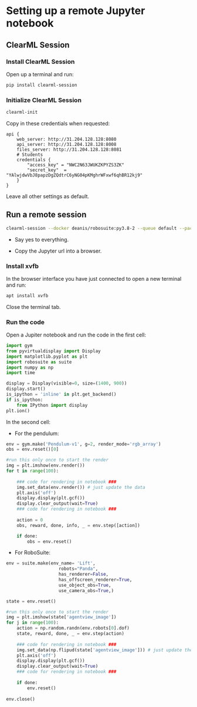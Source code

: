 # Setting up a remote Jupyter notebook

## ClearML Session

### Install ClearML Session

Open up a terminal and run:

```bash
pip install clearml-session
```

### Initialize ClearML Session

```bash
clearml-init
```
Copy in these credentials when requested:

```
api { 
    web_server: http://31.204.128.128:8080
    api_server: http://31.204.128.128:8008
    files_server: http://31.204.128.128:8081
    # Students
    credentials {
        "access_key" = "NWC2N63JWUKZKPYZS3ZK"
        "secret_key"  = "YAlwjdwVbJ8papzDgZQdtrC6yNG04pKMghrWFxwf6qhBR12kj9"
    }
}
```

Leave all other settings as default.

## Run a remote session

```bash
clearml-session --docker deanis/robosuite:py3.8-2 --queue default --packages "pyvirtualdisplay" "pygame" "box2d" "gym" "matplotlib"
```

- Say yes to everything.

- Copy the Jupyter url into a browser.

### Install xvfb

In the browser interface you have just connected to open a new terminal and run:

```bash
apt install xvfb
```

Close the terminal tab.

### Run the code

Open a Jupiter notebook and run the code in the first cell:

```python
import gym
from pyvirtualdisplay import Display
import matplotlib.pyplot as plt
import robosuite as suite
import numpy as np
import time

display = Display(visible=0, size=(1400, 900))
display.start()
is_ipython = 'inline' in plt.get_backend()
if is_ipython:
    from IPython import display
plt.ion()
```

In the second cell:

- For the pendulum:

```python
env = gym.make('Pendulum-v1', g=2, render_mode='rgb_array')
obs = env.reset()[0]

#run this only once to start the render
img = plt.imshow(env.render())
for t in range(100):
    
    ### code for rendering in notebook ###
    img.set_data(env.render()) # just update the data
    plt.axis('off')
    display.display(plt.gcf())
    display.clear_output(wait=True)
    ### code for rendering in notebook ###
    
    action = 0
    obs, reward, done, info, _ = env.step([action])

    if done:
        obs = env.reset()
```

- For RoboSuite:

```python
env = suite.make(env_name= 'Lift',
                    robots="Panda",
                    has_renderer=False,
                    has_offscreen_renderer=True,                          
                    use_object_obs=True,
                    use_camera_obs=True,)

state = env.reset()

#run this only once to start the render
img = plt.imshow(state['agentview_image'])
for j in range(100):
    action = np.random.randn(env.robots[0].dof)
    state, reward, done, _ = env.step(action)
    
    ### code for rendering in notebook ###
    img.set_data(np.flipud(state['agentview_image'])) # just update the data
    plt.axis('off')
    display.display(plt.gcf())
    display.clear_output(wait=True)
    ### code for rendering in notebook ###
    
    if done:
        env.reset()
        
env.close()
```


